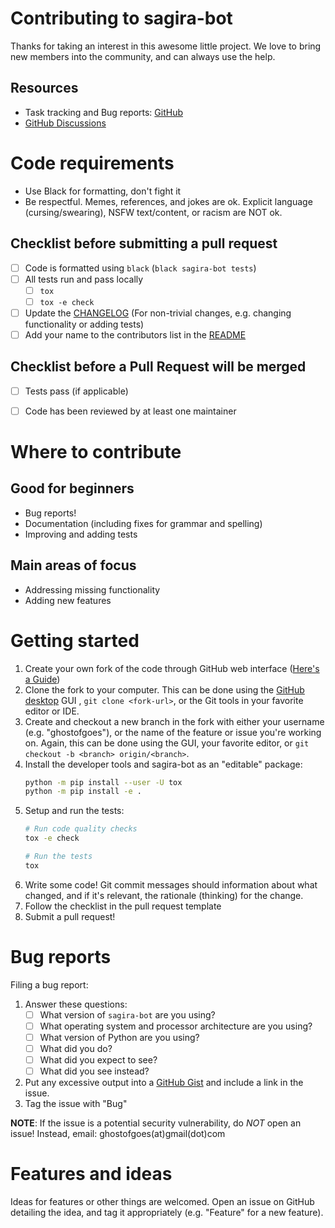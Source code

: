 # Contributing to sagira-bot

Thanks for taking an interest in this awesome little project. We love
to bring new members into the community, and can always use the help.

## Resources
* Task tracking and Bug reports: [GitHub](https://github.com/GhostofGoes/sagira-bot/issues)
* [GitHub Discussions](https://github.com/GhostofGoes/sagira-bot/discussions)


# Code requirements
* Use Black for formatting, don't fight it
* Be respectful. Memes, references, and jokes are ok. Explicit language
(cursing/swearing), NSFW text/content, or racism are NOT ok.

## Checklist before submitting a pull request
* [ ] Code is formatted using `black` (`black sagira-bot tests`)
* [ ] All tests run and pass locally
    * [ ] `tox`
    * [ ] `tox -e check`
* [ ] Update the [CHANGELOG](CHANGELOG.md) (For non-trivial changes, e.g. changing functionality or adding tests)
* [ ] Add your name to the contributors list in the [README](README.md)

## Checklist before a Pull Request will be merged
* [ ] Tests pass (if applicable)
* [ ] Code has been reviewed by at least one maintainer


# Where to contribute

## Good for beginners
* Bug reports!
* Documentation (including fixes for grammar and spelling)
* Improving and adding tests

## Main areas of focus
* Addressing missing functionality
* Adding new features


# Getting started
1. Create your own fork of the code through GitHub web interface ([Here's a Guide](https://gist.github.com/Chaser324/ce0505fbed06b947d962))
2. Clone the fork to your computer. This can be done using the
[GitHub desktop](https://desktop.github.com/) GUI , `git clone <fork-url>`,
or the Git tools in your favorite editor or IDE.
3. Create and checkout a new branch in the fork with either your username (e.g. "ghostofgoes"),
or the name of the feature or issue you're working on.
Again, this can be done using the GUI, your favorite editor, or `git checkout -b <branch> origin/<branch>`.
4. Install the developer tools and sagira-bot as an "editable" package:
    ```bash
    python -m pip install --user -U tox
    python -m pip install -e .
    ```
5. Setup and run the tests:
    ```bash
    # Run code quality checks
    tox -e check

    # Run the tests
    tox
    ```
6. Write some code! Git commit messages should information about what changed,
and if it's relevant, the rationale (thinking) for the change.
7. Follow the checklist in the pull request template
8. Submit a pull request!


# Bug reports
Filing a bug report:

1. Answer these questions:
    * [ ] What version of `sagira-bot` are you using?
    * [ ] What operating system and processor architecture are you using?
    * [ ] What version of Python are you using?
    * [ ] What did you do?
    * [ ] What did you expect to see?
    * [ ] What did you see instead?
2. Put any excessive output into a [GitHub Gist](https://gist.github.com/) and include a link in the issue.
3. Tag the issue with "Bug"

**NOTE**: If the issue is a potential security vulnerability, do *NOT* open an issue!
Instead, email: ghostofgoes(at)gmail(dot)com

# Features and ideas
Ideas for features or other things are welcomed. Open an issue on GitHub
detailing the idea, and tag it appropriately (e.g. "Feature" for a new feature).
